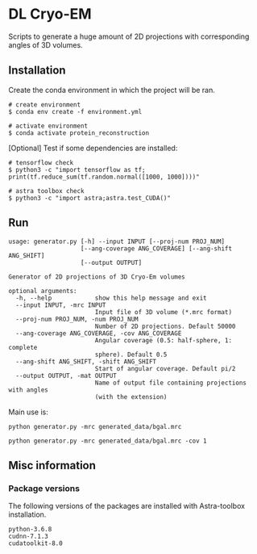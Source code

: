 # DL Cryo-EM 

Scripts to generate a huge amount of 2D projections with corresponding angles of 3D volumes.

## Installation
Create the conda environment in which the project will be ran.
```
# create environment
$ conda env create -f environment.yml

# activate environment
$ conda activate protein_reconstruction
```

[Optional] Test if some dependencies are installed:
```
# tensorflow check
$ python3 -c "import tensorflow as tf; print(tf.reduce_sum(tf.random.normal([1000, 1000])))"

# astra toolbox check
$ python3 -c "import astra;astra.test_CUDA()"
```

## Run

```
usage: generator.py [-h] --input INPUT [--proj-num PROJ_NUM]
                    [--ang-coverage ANG_COVERAGE] [--ang-shift ANG_SHIFT]
                    [--output OUTPUT]

Generator of 2D projections of 3D Cryo-Em volumes

optional arguments:
  -h, --help            show this help message and exit
  --input INPUT, -mrc INPUT
                        Input file of 3D volume (*.mrc format)
  --proj-num PROJ_NUM, -num PROJ_NUM
                        Number of 2D projections. Default 50000
  --ang-coverage ANG_COVERAGE, -cov ANG_COVERAGE
                        Angular coverage (0.5: half-sphere, 1: complete
                        sphere). Default 0.5
  --ang-shift ANG_SHIFT, -shift ANG_SHIFT
                        Start of angular coverage. Default pi/2
  --output OUTPUT, -mat OUTPUT
                        Name of output file containing projections with angles
                        (with the extension)
```

Main use is:
```
python generator.py -mrc generated_data/bgal.mrc 

python generator.py -mrc generated_data/bgal.mrc -cov 1
```

## Misc information

### Package versions
The following versions of the packages are installed with Astra-toolbox installation.
```
python-3.6.8
cudnn-7.1.3
cudatoolkit-8.0
```